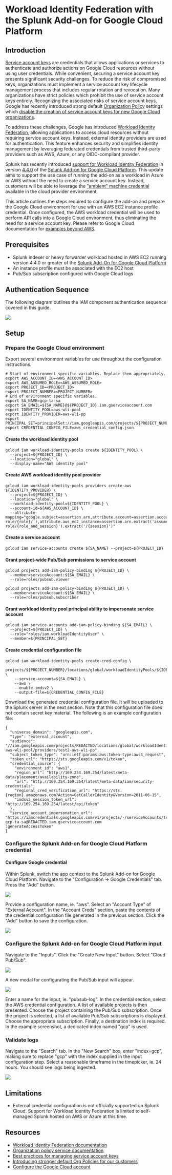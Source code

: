 # Workload Identity Federation with the Splunk Add-on for Google Cloud Platform

## Introduction

[Service account keys](https://cloud.google.com/iam/docs/keys-create-delete#creating) are credentials that allows applications or services to authenticate and authorize actions on Google Cloud resources without using user credentials. While convenient, securing a service account key presents significant security challenges. To reduce the risk of compromised keys, organizations must implement a service account key lifecycle management process that includes regular rotation and revocation. Many organizations have strict policies which prohibit the use of service account keys entirely. Recognizing the associated risks of service account keys, Google has recently introduced strong default [Organization Policy](https://cloud.google.com/resource-manager/docs/organization-policy/overview) settings which [disable the creation of service account keys for new Google Cloud organizations](https://cloud.google.com/blog/products/identity-security/introducing-stronger-default-org-policies-for-our-customers).

To address these challenges, Google has introduced [Workload Identity Federation](https://cloud.google.com/iam/docs/workload-identity-federation), allowing applications to access cloud resources without requiring service account keys. Instead, external identity providers are used for authentication. This feature enhances security and simplifies identity management by leveraging federated credentials from trusted third-party providers such as AWS, Azure, or any OIDC-compliant provider. 

Splunk has recently introduced [support for Workload Identity Federation](https://docs.splunk.com/Documentation/AddOns/released/GoogleCloud/Setupv1) in version [4.4.0](https://docs.splunk.com/Documentation/AddOns/released/GoogleCloud/Releasehistory#Version_4.4.0) of the [Splunk Add-on for Google Cloud Platform](https://splunkbase.splunk.com/app/3088). This update aims to support the use case of running the add-on as a workload in Azure or AWS without the need to create a service account key. Instead, customers will be able to leverage the ["ambient" machine credential](https://cloud.google.com/iam/docs/best-practices-for-using-workload-identity-federation#ambient-credentials) available in the cloud provider environment.

This article outlines the steps required to configure the add-on and prepare the Google Cloud environment for use with an AWS EC2 instance profile credential. Once configured, the AWS workload credential will be used to perform API calls into a Google Cloud environment, thus eliminating the need for a service account key. Please refer to Google Cloud documentation for [examples beyond AWS](https://cloud.google.com/iam/docs/workload-identity-federation#providers).

## Prerequisites

* Splunk indexer or heavy forwarder workload hosted in AWS EC2 running version 4.4.0 or greater of the [Splunk Add-On for Google Cloud Platform](https://splunkbase.splunk.com/app/3088)
* An instance profile must be associated with the EC2 host
* Pub/Sub subscription configured with Google Cloud logs

## Authentication Sequence

The following diagram outlines the IAM component authentication sequence covered in this guide.

![](./images/sequence.png)

## Setup

### Prepare the Google Cloud environment

Export several environment variables for use throughout the configuration instructions.

```
# Start of environment specific variables. Replace them appropriately.
export AWS_ACCOUNT_ID=<AWS_ACCOUNT_ID>
export AWS_ASSUMED_ROLE=<AWS_ASSUMED_ROLE>
export PROJECT_ID=<PROJECT_ID>
export PROJECT_NUMBER=<PROJECT_NUMBER>
# End of environment specific variables.
export SA_NAME=gcp-ta-sa
export SA_EMAIL=${SA_NAME}@${PROJECT_ID}.iam.gserviceaccount.com
export IDENTITY_POOL=aws-wli-pool
export IDENTITY_PROVIDER=aws-wli-pp 
export PRINCIPAL_SET=principalSet://iam.googleapis.com/projects/${PROJECT_NUMBER}/locations/global/workloadIdentityPools/${IDENTITY_POOL}/attribute.aws_role/${AWS_ASSUMED_ROLE}
export CREDENTIAL_CONFIG_FILE=aws_credential_config.json
```

#### Create the workload identity pool

```
gcloud iam workload-identity-pools create ${IDENTITY_POOL} \
  --project=${PROJECT_ID} \
  --location="global" \
  --display-name="AWS identity pool"
```

#### Create AWS workload identity pool provider

```
gcloud iam workload-identity-pools providers create-aws ${IDENTITY_PROVIDER} \
  --project=${PROJECT_ID} \
  --location="global" \
  --workload-identity-pool=${IDENTITY_POOL} \
  --account-id=${AWS_ACCOUNT_ID} \
  --attribute-mapping="google.subject=assertion.arn,attribute.account=assertion.account,attribute.aws_role=assertion.arn.extract('assumed-role/{role}/'),attribute.aws_ec2_instance=assertion.arn.extract('assumed-role/{role_and_session}').extract('/{session}')"
```

#### Create a service account

```
gcloud iam service-accounts create ${SA_NAME} --project=${PROJECT_ID}
```

#### Grant project-wide Pub/Sub permissions to service account

```
gcloud projects add-iam-policy-binding ${PROJECT_ID} \
  --member=serviceAccount:${SA_EMAIL} \
  --role=roles/pubsub.viewer
```

```
gcloud projects add-iam-policy-binding ${PROJECT_ID} \
  --member=serviceAccount:${SA_EMAIL} \
  --role=roles/pubsub.subscriber
```

#### Grant workload identity pool principal ability to impersonate service account

```
gcloud iam service-accounts add-iam-policy-binding ${SA_EMAIL} \
  --project=${PROJECT_ID} \
  --role="roles/iam.workloadIdentityUser" \
  --member=${PRINCIPAL_SET}
```

#### Create credential configuration file

```
gcloud iam workload-identity-pools create-cred-config \
    projects/${PROJECT_NUMBER}/locations/global/workloadIdentityPools/${IDENTITY_POOL}/providers/${IDENTITY_PROVIDER} \
    --service-account=${SA_EMAIL} \
    --aws \
    --enable-imdsv2 \
    --output-file=${CREDENTIAL_CONFIG_FILE}
```

Download the generated credential configuration file. It will be uploaded to the Splunk server in the next section. Note that this configuration file does not contain secret key material. The following is an example configuration file:

```
{
  "universe_domain": "googleapis.com",
  "type": "external_account",
  "audience": "//iam.googleapis.com/projects/REDACTED/locations/global/workloadIdentityPools/test2-aws-wli-pool/providers/test2-aws-wli-pp",
  "subject_token_type": "urn:ietf:params:aws:token-type:aws4_request",
  "token_url": "https://sts.googleapis.com/v1/token",
  "credential_source": {
    "environment_id": "aws1",
    "region_url": "http://169.254.169.254/latest/meta-data/placement/availability-zone",
    "url": "http://169.254.169.254/latest/meta-data/iam/security-credentials",
    "regional_cred_verification_url": "https://sts.{region}.amazonaws.com?Action=GetCallerIdentity&Version=2011-06-15",
    "imdsv2_session_token_url": "http://169.254.169.254/latest/api/token"
  },
  "service_account_impersonation_url": "https://iamcredentials.googleapis.com/v1/projects/-/serviceAccounts/test2-gcp-ta-sa@REDACTED.iam.gserviceaccount.com
:generateAccessToken"
}
```

### Configure the Splunk Add-on for Google Cloud Platform credential

#### Configure Google credential

Within Splunk, switch the app context to the Splunk Add-on for Google Cloud Platform. Navigate to the "Configuration -> Google Credentials" tab. Press the "Add" button.

![](./images/add-google-credential.png)

Provide a configuration name, ie. "aws". Select an "Account Type" of "External Account". In the "Account Creds" section, paste the contents of the credential configuration file generated in the previous section. Click the "Add" button to save the configuration.

![](./images/credentials.png)

### Configure the Splunk Add-on for Google Cloud Platform input

Navigate to the "Inputs". Click the "Create New Input" button. Select "Cloud Pub/Sub".

![](./images/create-new-input.png)

A new modal for configurating the Pub/Sub input will appear.

![](./images/pubsub-input.png)

Enter a name for the input, ie. "pubsub-log". In the credential section, select the AWS credential configuration. A list of available projects is then presented. Choose the project containing the Pub/Sub subscription. Once the project is selected, a list of available Pub/Sub subscriptions is displayed. Choose the appropriate subscription. Finally, a destination index is required. In the example screenshot, a dedicated index named "gcp" is used.

### Validate logs

Navigate to the "Search" tab. In the "New Search" box, enter "index=gcp", making sure to replace "gcp" with the index supplied in the input configuration step. Select a reasonable timeframe in the timepicker, ie. 24 hours. You should see logs being ingested. 

![](./images/validate-logs.png)

## Limitations

* External credential configuration is not officially supported on Splunk Cloud. Support for Workload Identity Federation is limited to self-managed Splunk hosted on AWS or Azure at this time.

## Resources

* [Workload Identity Federation documentation](https://cloud.google.com/iam/docs/workload-identity-federation)
* [Organization policy service documentation](https://cloud.google.com/resource-manager/docs/organization-policy/overview)
* [Best practices for managing service account keys](https://cloud.google.com/iam/docs/best-practices-for-managing-service-account-keys)
* [Introducing stronger default Org Policies for our customers](https://cloud.google.com/blog/products/identity-security/introducing-stronger-default-org-policies-for-our-customers)
* [Configure the Google Cloud account](https://docs.splunk.com/Documentation/AddOns/released/GoogleCloud/Setupv1)